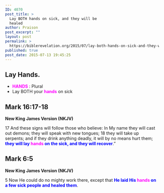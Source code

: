 ```yaml
---
ID: 4070
post_title: >
  Lay BOTH hands on sick, and they will be
  healed
author: Praison
post_excerpt: ""
layout: post
permalink: >
  https://biblerevelation.org/2015/07/lay-both-hands-on-sick-and-they-will-be-healed/
published: true
post_date: 2015-07-13 19:45:25
---
```

<h2>Lay Hands.</h2>
<ul>
	<li><span style="color: #ff00ff;"><strong>HANDS</strong></span> : Plural</li>
	<li>Lay BOTH your <span style="color: #ff00ff;"><strong>hands</strong></span> on sick</li>
</ul>
<h2>Mark 16:17-18</h2>
<strong>New King James Version (NKJV)</strong>

17 And these signs will follow those who believe: In My name they will cast out demons; they will speak with new tongues; 18 they will take up serpents; and if they drink anything deadly, it will by no means hurt them; <span style="color: #0000ff;"><strong>they will lay <span style="color: #ff00ff;">hands</span> on the sick, and they will recover</strong></span>.”
<h2>Mark 6:5</h2>
<strong>New King James Version (NKJV)</strong>

5 Now He could do no mighty work there, except that <span style="color: #0000ff;"><strong>He laid His <span style="color: #ff00ff;">hands</span> on a few sick people and healed them</strong></span>.
